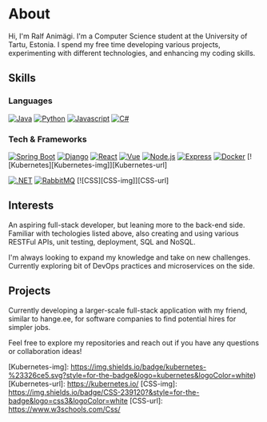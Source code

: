 # About

Hi, I'm Ralf Animägi. I'm a Computer Science student at the University of Tartu, Estonia. I spend my free time developing various projects, experimenting with different technologies, and enhancing my coding skills.

## Skills

### Languages
[![Java][Java-img]][Java-url]
[![Python][Python-img]][Python-url]
[![Javascript][Javascript-img]][Javascript-url]
[![C#][C#-img]][C#-url]

### Tech & Frameworks
[![Spring Boot][Springboot-img]][Springboot-url]
[![Django][Django-img]][Django-url]
[![React][React-img]][React-url]
[![Vue][Vue-img]][Vue-url]
[![Node.js][Node.js-img]][Node.js-url]
[![Express][Express-img]][Express-url]
[![Docker][Docker-img]][Docker-url]
[![Kubernetes][Kubernetes-img]][Kubernetes-url]

[![.NET][.NET-img]][.NET-url]
[![RabbitMQ][RabbitMQ-img]][RabbitMQ-url]
[![CSS][CSS-img]][CSS-url]


## Interests
An aspiring full-stack developer, but leaning more to the back-end side. Familiar with techologies listed above, also creating and using various RESTFul APIs, unit testing, deployment, SQL and NoSQL.

I'm always looking to expand my knowledge and take on new challenges. Currently exploring bit of DevOps practices and microservices on the side.


## Projects 

Currently developing a larger-scale full-stack application with my friend, similar to hange.ee, for software companies to find potential hires for simpler jobs.

Feel free to explore my repositories and reach out if you have any questions or collaboration ideas!


<!-- MARKDOWN LINKS & IMAGES -->
[Springboot-url]: https://spring.io/projects/spring-boot
[Springboot-img]: https://img.shields.io/badge/Spring-6DB33F?style=for-the-badge&logo=spring&logoColor=white
[Django-url]: https://www.djangoproject.com/
[Django-img]: https://img.shields.io/badge/Django-092E20?style=for-the-badge&logo=django&logoColor=white
[React-img]: https://img.shields.io/badge/React-20232A?style=for-the-badge&logo=react&logoColor=61DAFB
[React-url]: https://reactjs.org/
[Vue-img]: https://img.shields.io/badge/Vue.js-35495E?style=for-the-badge&logo=vuedotjs&logoColor=4FC08D
[Vue-url]: https://vuejs.org/
[Node.js-img]: https://img.shields.io/badge/Node.js-43853D?style=for-the-badge&logo=node.js&logoColor=white
[Node.js-url]: https://nodejs.org/en
[Express-img]: 	https://img.shields.io/badge/Express.js-404D59?style=for-the-badge
[Express-url]: https://expressjs.com/
[.NET-img]: https://img.shields.io/badge/.NET-5C2D91?style=for-the-badge&logo=.net&logoColor=white
[.NET-url]: https://dotnet.microsoft.com/en-us/learn/dotnet/what-is-dotnet
[RabbitMQ-img]: https://img.shields.io/badge/rabbitmq-%23FF6600.svg?&style=for-the-badge&logo=rabbitmq&logoColor=white
[RabbitMQ-url]: https://www.rabbitmq.com/
[Docker-img]: https://img.shields.io/badge/docker-%230db7ed.svg?style=for-the-badge&logo=docker&logoColor=white
[Docker-url]: https://www.docker.com/
[Kubernetes-img]: https://img.shields.io/badge/kubernetes-%23326ce5.svg?style=for-the-badge&logo=kubernetes&logoColor=white)
[Kubernetes-url]: https://kubernetes.io/
[CSS-img]: https://img.shields.io/badge/CSS-239120?&style=for-the-badge&logo=css3&logoColor=white
[CSS-url]: https://www.w3schools.com/Css/


[Javascript-img]: https://img.shields.io/badge/JavaScript-323330?style=for-the-badge&logo=javascript&logoColor=F7DF1E
[Javascript-url]: https://www.javascript.com/
[Java-img]: https://img.shields.io/badge/Java-ED8B00?style=for-the-badge&logo=openjdk&logoColor=white
[Java-url]: https://www.java.com/en/
[C#-img]: https://img.shields.io/badge/C%23-239120?style=for-the-badge&logo=c-sharp&logoColor=white
[C#-url]: https://dotnet.microsoft.com/en-us/languages/csharp
[Python-img]: https://img.shields.io/badge/Python-14354C?style=for-the-badge&logo=python&logoColor=white
[Python-url]: https://www.python.org/

